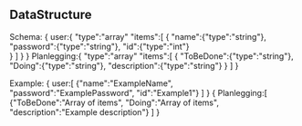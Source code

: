 DataStructure
-------------------

Schema: 
{
    user:{
        "type":"array"
        "items":[
            {
             "name":{"type":"string"},
             "password":{"type":"string"},
             "id":{"type":"int"}  
            }
        ]
    }
}
Planlegging:{
        "type":"array"
        "items":[
            {
             "ToBeDone":{"type":"string"},
             "Doing":{"type":"string"},
             "description":{"type":"string"}
            }
        ]
    }


Example: 
{
    user:[
        {"name":"ExampleName", "password":"ExamplePassword", "id":"Example1"}
    ]
}
{
    Planlegging:[
        {"ToBeDone":"Array of items", "Doing":"Array of items", "description":"Example description"}
    ]
}